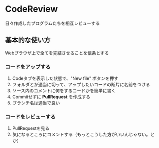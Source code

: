 # CodeReview
日々作成したプログラムたちを相互レビューする

## 基本的な使い方
Webブラウザ上で全てを完結させることを信条とする

### コードをアップする
1. Codeタブを表示した状態で、"New file" ボタンを押す
2. フォルダとか適当に切って、アップしたいコードの断片に名前をつける
3. ソース内のコメントに何をするコードかを簡単に書く
4. Commitせずに **PullRequest** を作成する
5. ブランチ名は適当で良い

### コードをレビューする
1. PullRequestを見る
2. 気になるところにコメントする（もっとこうした方がいいんじゃない。とか）
